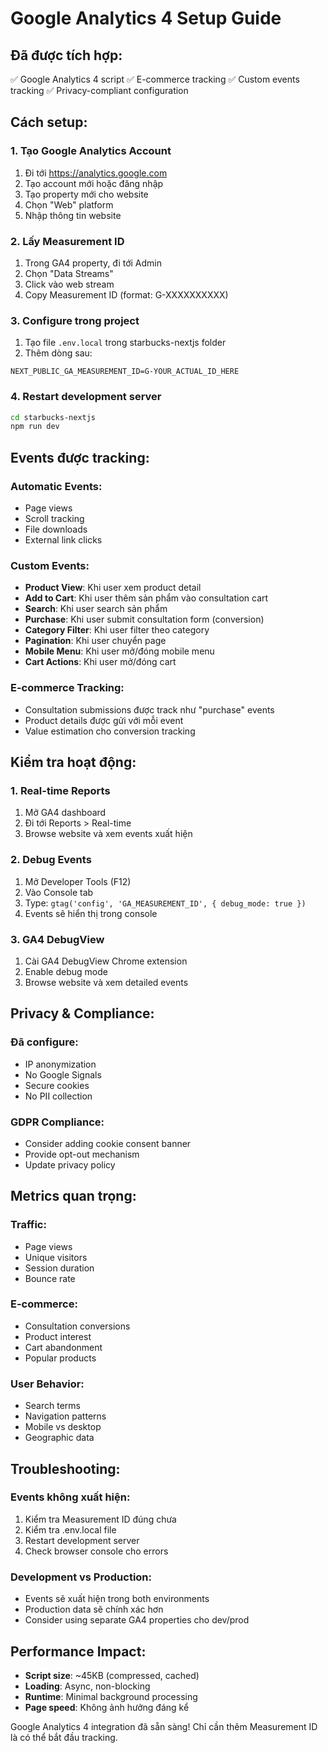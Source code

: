 # Google Analytics 4 Setup Guide

## Đã được tích hợp:
✅ Google Analytics 4 script
✅ E-commerce tracking
✅ Custom events tracking
✅ Privacy-compliant configuration

## Cách setup:

### 1. Tạo Google Analytics Account
1. Đi tới https://analytics.google.com
2. Tạo account mới hoặc đăng nhập
3. Tạo property mới cho website
4. Chọn "Web" platform
5. Nhập thông tin website

### 2. Lấy Measurement ID
1. Trong GA4 property, đi tới Admin
2. Chọn "Data Streams"
3. Click vào web stream
4. Copy Measurement ID (format: G-XXXXXXXXXX)

### 3. Configure trong project
1. Tạo file `.env.local` trong starbucks-nextjs folder
2. Thêm dòng sau:
```
NEXT_PUBLIC_GA_MEASUREMENT_ID=G-YOUR_ACTUAL_ID_HERE
```

### 4. Restart development server
```bash
cd starbucks-nextjs
npm run dev
```

## Events được tracking:

### Automatic Events:
- Page views
- Scroll tracking
- File downloads
- External link clicks

### Custom Events:
- **Product View**: Khi user xem product detail
- **Add to Cart**: Khi user thêm sản phẩm vào consultation cart
- **Search**: Khi user search sản phẩm
- **Purchase**: Khi user submit consultation form (conversion)
- **Category Filter**: Khi user filter theo category
- **Pagination**: Khi user chuyển page
- **Mobile Menu**: Khi user mở/đóng mobile menu
- **Cart Actions**: Khi user mở/đóng cart

### E-commerce Tracking:
- Consultation submissions được track như "purchase" events
- Product details được gửi với mỗi event
- Value estimation cho conversion tracking

## Kiểm tra hoạt động:

### 1. Real-time Reports
1. Mở GA4 dashboard
2. Đi tới Reports > Real-time
3. Browse website và xem events xuất hiện

### 2. Debug Events
1. Mở Developer Tools (F12)
2. Vào Console tab
3. Type: `gtag('config', 'GA_MEASUREMENT_ID', { debug_mode: true })`
4. Events sẽ hiển thị trong console

### 3. GA4 DebugView
1. Cài GA4 DebugView Chrome extension
2. Enable debug mode
3. Browse website và xem detailed events

## Privacy & Compliance:

### Đã configure:
- IP anonymization
- No Google Signals
- Secure cookies
- No PII collection

### GDPR Compliance:
- Consider adding cookie consent banner
- Provide opt-out mechanism
- Update privacy policy

## Metrics quan trọng:

### Traffic:
- Page views
- Unique visitors
- Session duration
- Bounce rate

### E-commerce:
- Consultation conversions
- Product interest
- Cart abandonment
- Popular products

### User Behavior:
- Search terms
- Navigation patterns
- Mobile vs desktop
- Geographic data

## Troubleshooting:

### Events không xuất hiện:
1. Kiểm tra Measurement ID đúng chưa
2. Kiểm tra .env.local file
3. Restart development server
4. Check browser console cho errors

### Development vs Production:
- Events sẽ xuất hiện trong both environments
- Production data sẽ chính xác hơn
- Consider using separate GA4 properties cho dev/prod

## Performance Impact:
- **Script size**: ~45KB (compressed, cached)
- **Loading**: Async, non-blocking
- **Runtime**: Minimal background processing
- **Page speed**: Không ảnh hưởng đáng kể

Google Analytics 4 integration đã sẵn sàng! Chỉ cần thêm Measurement ID là có thể bắt đầu tracking.